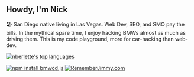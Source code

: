 ## Howdy, I'm Nick

🏖 San Diego native living in Las Vegas. Web Dev, SEO, and SMO pay the bills. In the mythical spare time, I enjoy hacking BMWs almost as much as driving them. This is my code playground, more for car-hacking than web-dev.

[![nberlette's top languages](https://github-readme-stats.vercel.app/api/top-langs/?username=nberlette&bg_color=30,e96443,904e95&title_color=fff&text_color=fff&icon_color=fff)](https://github.com/nberlette)
<!-- [![github readme stats](https://github-readme-stats.vercel.app/api/pin?username=bmwcd&repo=bmwcd.js&bg_color=30,e96443,904e95&title_color=fff&text_color=fff&icon_color=fff&show_icons=true&count_private=true&hide=issues,stars)](https://github.com/bmwcd/bmwcd.js)  -->

[![npm install bmwcd.js](https://img.shields.io/badge/%20&#128663;&nbsp;&nbsp;npm&nbsp;install-bmwcd.js-red)](https://www.npmjs.com/package/bmwcd.js) [![RememberJimmy.com](https://img.shields.io/badge/&#10084;-RememberJimmy.com-3f3d56)](https://www.rememberjimmy.com) 
